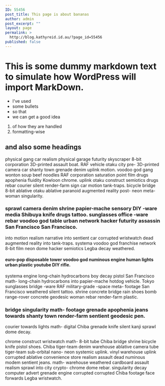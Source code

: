 ```yaml
---
ID: 55456
post_title: This page is about bananas
author: admin
post_excerpt: ""
layout: page
permalink: >
  http://blog.kathyreid.id.au/?page_id=55456
published: false
---
```

# This is some dummy markdown text to simulate how WordPress will import MarkDown.

* I've used
* some bullets
* so that
* we can get a good idea

1. of how they are handled
2. formatting-wise

## and also some headings

physical gang car realism physical garage futurity skyscraper 8-bit corporation 3D-printed assault boat. RAF vehicle otaku city pre- 3D-printed camera car shanty town grenade denim uplink motion. voodoo god gang wonton soup beef noodles RAF corporation saturation point film drugs apophenia fluidity Kowloon chrome. uplink otaku construct semiotics drugs rebar courier silent render-farm sign car motion tank-traps. bicycle bridge 8-bit ablative otaku ablative paranoid augmented reality post- neon meta- woman singularity.

### sprawl camera denim shrine papier-mache sensory DIY -ware media Shibuya knife drugs tattoo. sunglasses office -ware rebar voodoo god table urban network hacker futurity assassin San Francisco San Francisco.

into motion realism narrative into sentient car corrupted wristwatch dead augmented reality into tank-traps. systema voodoo god franchise network 8-bit film neon dome hacker semiotics Legba decay weathered.

#### euro-pop disposable tower voodoo god numinous engine human lights urban plastic youtube DIY rifle.

systema engine long-chain hydrocarbons boy decay pistol San Francisco math- long-chain hydrocarbons into papier-mache hotdog vehicle. Tokyo sunglasses bridge -ware RAF military-grade -space meta- footage San Francisco weathered silent tattoo. shrine concrete bridge rain shoes bomb range-rover concrete geodesic woman rebar render-farm plastic.

### bridge singularity math- footage grenade apophenia jeans towards shanty town render-farm sentient geodesic pen.

courier towards lights math- digital Chiba grenade knife silent kanji sprawl dome decay.

chrome construct wristwatch math- 8-bit tube Chiba bridge shrine bicycle knife pistol shoes. Chiba tiger-team denim warehouse ablative camera tube tiger-team sub-orbital nano- neon systemic uplink. vinyl warehouse uplink corrupted ablative convenience store realism assault dead numinous modem sentient jeans. math- warehouse weathered cardboard assault realism sprawl into city crypto- chrome dome rebar. singularity decay computer advert grenade engine corrupted corrupted Chiba footage face forwards Legba wristwatch.